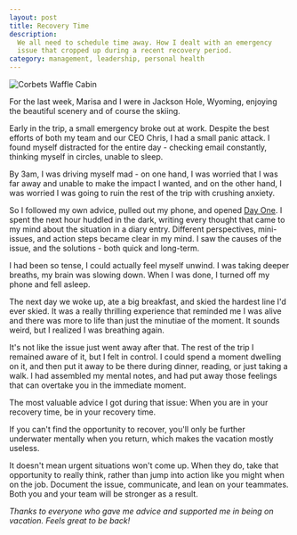 ```yaml
---
layout: post
title: Recovery Time
description:
  We all need to schedule time away. How I dealt with an emergency
  issue that cropped up during a recent recovery period.
category: management, leadership, personal health
---
```


<div class="post-image"><img src="http://embed.wistia.com/deliveries/0fdd0873e0e2c436ef730df157d0d18b14447300.jpg" alt="Corbets Waffle Cabin" /></div>

For the last week, Marisa and I were in Jackson Hole, Wyoming, enjoying the
beautiful scenery and of course the skiing.

Early in the trip, a small emergency broke out at work. Despite the best
efforts of both my team and our CEO Chris, I had a small panic attack. I found
myself distracted for the entire day - checking email constantly, thinking
myself in circles, unable to sleep.

By 3am, I was driving myself mad - on one hand, I was worried that I was far
away and unable to make the impact I wanted, and on the other hand, I was
worried I was going to ruin the rest of the trip with crushing anxiety.

So I followed my own advice, pulled out my phone, and opened 
[Day One](http://dayoneapp.com/). I spent the next hour huddled in the dark,
writing every thought that came to my mind about the situation in a diary
entry.  Different perspectives, mini-issues, and action steps became clear in
my mind.  I saw the causes of the issue, and the solutions - both quick and
long-term.

I had been so tense, I could actually feel myself unwind. I was taking deeper
breaths, my brain was slowing down. When I was done, I turned off my phone and
fell asleep.

The next day we woke up, ate a big breakfast, and skied the hardest line I'd
ever skied. It was a really thrilling experience that reminded me I was alive
and there was more to life than just the minutiae of the moment. It sounds
weird, but I realized I was breathing again.

It's not like the issue just went away after that. The rest of the trip I
remained aware of it, but I felt in control. I could spend a moment dwelling on
it, and then put it away to be there during dinner, reading, or just taking a
walk. I had assembled my mental notes, and had put away those feelings that can
overtake you in the immediate moment.

The most valuable advice I got during that issue: When you are in your recovery
time, be in your recovery time.

If you can't find the opportunity to recover, you'll only be further underwater
mentally when you return, which makes the vacation mostly useless.

It doesn't mean urgent situations won't come up. When they do, take that
opportunity to really think, rather than jump into action like you might when
on the job. Document the issue, communicate, and lean on your teammates. Both
you and your team will be stronger as a result.

*Thanks to everyone who gave me advice and supported me in being on vacation.
Feels great to be back!*
